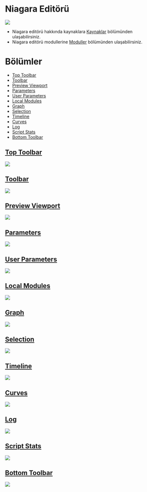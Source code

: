 # Niagara Editörü
<img src="../../Dosyalar/Niagara_Editor_Ana_Ekran.jpg">


* Niagara editörü hakkında kaynaklara [Kaynaklar](Kaynaklar) bölümünden ulaşabilirsiniz.
* Niagara editörü modullerine [Moduller](Moduller) bölümünden ulaşabilirsiniz.


# Bölümler

* [Top Toolbar](#top-toolbar)
* [Toolbar](#toolbar)
* [Preview Viewport](#preview-viewport)
* [Parameters](#parameters)
* [User Parameters](#user-parameters)
* [Local Modules](#local-modules)
* [Graph](#graph)
* [Selection](#selection)
* [Timeline](#timeline)
* [Curves](#curves)
* [Log](#log)
* [Script Stats](#script-stats)
* [Bottom Toolbar](#bottom-toolbar)


## [Top Toolbar](../../Diger/Top%20Toolbar%20(Araç%20Çubugu))
<img src="../../Dosyalar/Niagara_Editor_Top_Toolbar.jpg">

## [Toolbar](Toolbar)
<img src="../../Dosyalar/Niagara_Editor_Toolbar.jpg">

## [Preview Viewport](Preview%20Viewport)
<img src="../../Dosyalar/Niagara_Editor_Preview_Viewport.jpg">

## [Parameters](Parameters)
<img src="../../Dosyalar/Niagara_Editor_Parameters.jpg">

## [User Parameters](User%20Parameters)
<img src="../../Dosyalar/Niagara_Editor_User_Parameters.jpg">

## [Local Modules](Local%20Modules)
<img src="../../Dosyalar/Niagara_Editor_Local_Modules.jpg">

## [Graph](Graph)
<img src="../../Dosyalar/Niagara_Editor_Graph.jpg">

## [Selection](Selection)
<img src="../../Dosyalar/Niagara_Editor_Selection.jpg">

## [Timeline](Timeline)
<img src="../../Dosyalar/Niagara_Editor_Timeline.jpg">

## [Curves](Curves)
<img src="../../Dosyalar/Niagara_Editor_Curves.jpg">

## [Log](Log)
<img src="../../Dosyalar/Niagara_Editor_Log.jpg">

## [Script Stats](Script&20Stats)
<img src="../../Dosyalar/Niagara_Editor_Script_Stats.jpg">

## [Bottom Toolbar](../../Diger/Bottom%20Toolbar%20(Araç%20Çubugu))
<img src="../../Dosyalar/Niagara_Editor_Bottom_Toolbar.jpg">
